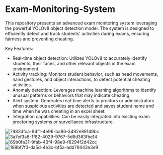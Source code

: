 # Exam-Monitoring-System
This repository presents an advanced exam monitoring system leveraging the powerful YOLOv8 object detection model. The system is designed to efficiently detect and track students' activities during exams, ensuring fairness and preventing cheating.

Key Features:

- Real-time object detection: Utilizes YOLOv8 to accurately identify students, their faces, and other relevant objects in the exam environment.
- Activity tracking: Monitors student behavior, such as head movements, hand gestures, and object interactions, to detect potential cheating activities.
- Anomaly detection: Leverages machine learning algorithms to identify unusual patterns or behaviors that may indicate cheating.
- Alert system: Generates real-time alerts to proctors or administrators when suspicious activities are detected and saves student name and time when he was cheating in an excel sheet. 
- Integration capabilities: Can be easily integrated into existing exam proctoring systems or surveillance infrastructure.

![7983dfca-94f1-4e96-ba96-3492e89149bc](https://github.com/user-attachments/assets/8cd81433-096f-43fa-9fc5-84554150c2d7)
![3a7ef3a6-1f82-4029-9767-5d6d363fbe14](https://github.com/user-attachments/assets/298a0a98-aff1-4d30-acf3-88da657c9850)
![69b0fa31-9fab-43f4-98e9-f8294f2d42cc](https://github.com/user-attachments/assets/f4042a9d-3853-4082-acd0-b5139fc3ddad)
![188bf7f3-da5d-4e3c-bf5a-add79443e3e9](https://github.com/user-attachments/assets/5d162412-f088-4d2f-9b43-d9a540c289de)
